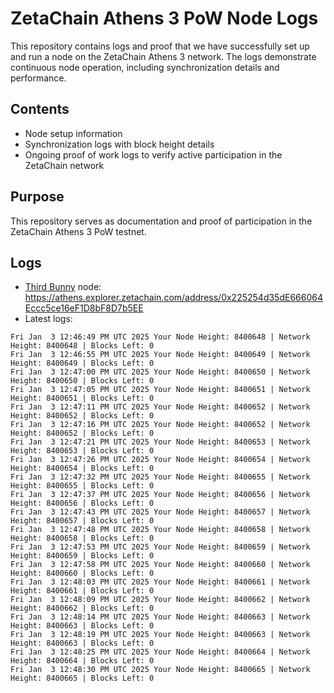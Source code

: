 # ZetaChain Athens 3 PoW Node Logs
This repository contains logs and proof that we have successfully set up and run a node on the ZetaChain Athens 3 network. The logs demonstrate continuous node operation, including synchronization details and performance.

## Contents
- Node setup information
- Synchronization logs with block height details
- Ongoing proof of work logs to verify active participation in the ZetaChain network

## Purpose
This repository serves as documentation and proof of participation in the ZetaChain Athens 3 PoW testnet.

## Logs

- [Third Bunny](https://thirdbunny.xyz/) node: https://athens.explorer.zetachain.com/address/0x225254d35dE666064Eccc5ce16eF1D8bF8D7b5EE
- Latest logs:
```
Fri Jan  3 12:46:49 PM UTC 2025 Your Node Height: 8400648 | Network Height: 8400648 | Blocks Left: 0
Fri Jan  3 12:46:55 PM UTC 2025 Your Node Height: 8400649 | Network Height: 8400649 | Blocks Left: 0
Fri Jan  3 12:47:00 PM UTC 2025 Your Node Height: 8400650 | Network Height: 8400650 | Blocks Left: 0
Fri Jan  3 12:47:05 PM UTC 2025 Your Node Height: 8400651 | Network Height: 8400651 | Blocks Left: 0
Fri Jan  3 12:47:11 PM UTC 2025 Your Node Height: 8400652 | Network Height: 8400652 | Blocks Left: 0
Fri Jan  3 12:47:16 PM UTC 2025 Your Node Height: 8400652 | Network Height: 8400652 | Blocks Left: 0
Fri Jan  3 12:47:21 PM UTC 2025 Your Node Height: 8400653 | Network Height: 8400653 | Blocks Left: 0
Fri Jan  3 12:47:26 PM UTC 2025 Your Node Height: 8400654 | Network Height: 8400654 | Blocks Left: 0
Fri Jan  3 12:47:32 PM UTC 2025 Your Node Height: 8400655 | Network Height: 8400655 | Blocks Left: 0
Fri Jan  3 12:47:37 PM UTC 2025 Your Node Height: 8400656 | Network Height: 8400656 | Blocks Left: 0
Fri Jan  3 12:47:43 PM UTC 2025 Your Node Height: 8400657 | Network Height: 8400657 | Blocks Left: 0
Fri Jan  3 12:47:48 PM UTC 2025 Your Node Height: 8400658 | Network Height: 8400658 | Blocks Left: 0
Fri Jan  3 12:47:53 PM UTC 2025 Your Node Height: 8400659 | Network Height: 8400659 | Blocks Left: 0
Fri Jan  3 12:47:58 PM UTC 2025 Your Node Height: 8400660 | Network Height: 8400660 | Blocks Left: 0
Fri Jan  3 12:48:03 PM UTC 2025 Your Node Height: 8400661 | Network Height: 8400661 | Blocks Left: 0
Fri Jan  3 12:48:09 PM UTC 2025 Your Node Height: 8400662 | Network Height: 8400662 | Blocks Left: 0
Fri Jan  3 12:48:14 PM UTC 2025 Your Node Height: 8400663 | Network Height: 8400663 | Blocks Left: 0
Fri Jan  3 12:48:19 PM UTC 2025 Your Node Height: 8400663 | Network Height: 8400663 | Blocks Left: 0
Fri Jan  3 12:48:25 PM UTC 2025 Your Node Height: 8400664 | Network Height: 8400664 | Blocks Left: 0
Fri Jan  3 12:48:30 PM UTC 2025 Your Node Height: 8400665 | Network Height: 8400665 | Blocks Left: 0
```
